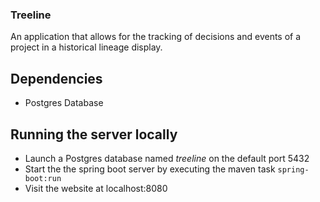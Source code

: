 ### Treeline

An application that allows for the tracking of decisions and events of a project in a historical lineage display.

## Dependencies

* Postgres Database

## Running the server locally

* Launch a Postgres database named *treeline* on the default port 5432
* Start the the spring boot server by executing the maven task `spring-boot:run`
* Visit the website at localhost:8080